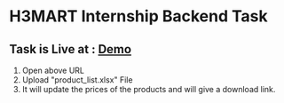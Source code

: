 # H3MART Internship Backend Task

## Task is Live at : <a href="https://shielded-sea-44587.herokuapp.com/"> Demo </a>

<ol>
  <li>Open above URL</li>
  <li>Upload "product_list.xlsx" File</li>
  <li>It will update the prices of the products and will give a download link.</li>
</ol>
